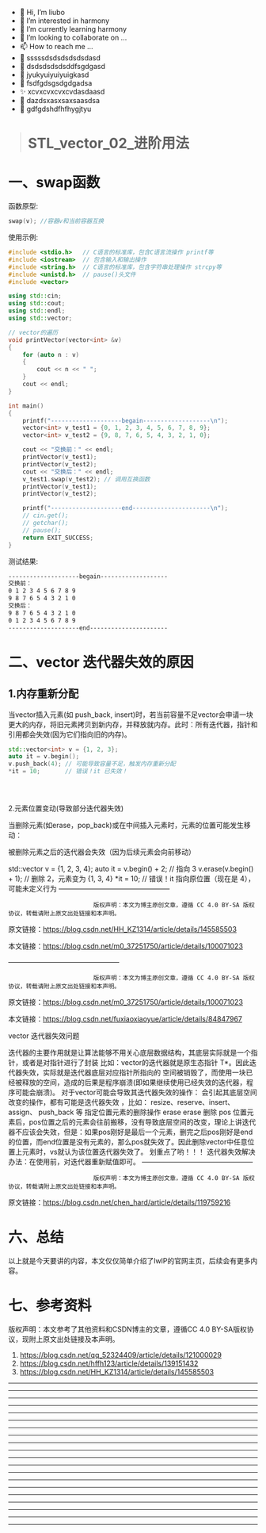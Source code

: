 * 👋 Hi, I’m liubo
* 👀 I’m interested in harmony
* 🌱 I’m currently learning harmony
* 💞️ I’m looking to collaborate on ...
* 📫 How to reach me ...
* 📇 sssssdsdsdsdsdsdasd
* 🎃 dsdsdsdsdsddfsgdgasd
* 🍺 jyukyuiyuiyuigkasd
* 🍥 fsdfgdsgsdgdgadsa
* ✨ xcvxcvxcvxcvdasdaasd
* 🍰 dazdsxasxsaxsaasdsa
* 🚨 gdfgdshdfhfhygjtyu


> # STL_vector_02_进阶用法





# 一、swap函数

函数原型:

```C++
swap(v); //容器v和当前容器互换
```

使用示例:

```c++
#include <stdio.h>   // C语言的标准库，包含C语言流操作 printf等
#include <iostream>  // 包含输入和输出操作
#include <string.h>  // C语言的标准库，包含字符串处理操作 strcpy等
#include <unistd.h>  // pause()头文件
#include <vector>

using std::cin;
using std::cout;
using std::endl;
using std::vector;

// vector的遍历
void printVector(vector<int> &v)
{
    for (auto n : v)
    {
        cout << n << " ";
    }
    cout << endl;
}

int main()
{
    printf("--------------------begain-------------------\n");
    vector<int> v_test1 = {0, 1, 2, 3, 4, 5, 6, 7, 8, 9};
    vector<int> v_test2 = {9, 8, 7, 6, 5, 4, 3, 2, 1, 0};

    cout << "交换前：" << endl;
    printVector(v_test1);
    printVector(v_test2);
    cout << "交换后：" << endl;
    v_test1.swap(v_test2); // 调用互换函数
    printVector(v_test1);
    printVector(v_test2);

    printf("--------------------end----------------------\n");
    // cin.get();
    // getchar();
    // pause();
    return EXIT_SUCCESS;
}
```

测试结果:

```tex
--------------------begain-------------------
交换前：
0 1 2 3 4 5 6 7 8 9 
9 8 7 6 5 4 3 2 1 0 
交换后：
9 8 7 6 5 4 3 2 1 0 
0 1 2 3 4 5 6 7 8 9 
--------------------end----------------------
```



































# 二、vector 迭代器失效的原因

## 1.内存重新分配

当vector插入元素(如 push_back, insert)时，若当前容量不足vector会申请一块更大的内存，将旧元素拷贝到新内存，并释放就内存。此时：所有迭代器，指针和引用都会失效(因为它们指向旧的内存)。

```c++
std::vector<int> v = {1, 2, 3};
auto it = v.begin();
v.push_back(4); // 可能导致容量不足，触发内存重新分配
*it = 10;       // 错误！it 已失效！





```















2.元素位置变动(导致部分迭代器失效)

当删除元素(如erase，pop_back)或在中间插入元素时，元素的位置可能发生移动：

被删除元素之后的迭代器会失效（因为后续元素会向前移动）

std::vector<int> v = {1, 2, 3, 4};
auto it = v.begin() + 2; // 指向 3
v.erase(v.begin() + 1);  // 删除 2，元素变为 {1, 3, 4}
*it = 10;                // 错误！it 指向原位置（现在是 4），可能未定义行为
————————————————

                            版权声明：本文为博主原创文章，遵循 CC 4.0 BY-SA 版权协议，转载请附上原文出处链接和本声明。

原文链接：https://blog.csdn.net/HH_KZ1314/article/details/145585503























本文链接：https://blog.csdn.net/m0_37251750/article/details/100071023

————————————————

                            版权声明：本文为博主原创文章，遵循 CC 4.0 BY-SA 版权协议，转载请附上原文出处链接和本声明。

原文链接：https://blog.csdn.net/m0_37251750/article/details/100071023















本文链接：https://blog.csdn.net/fuxiaoxiaoyue/article/details/84847967



















 vector 迭代器失效问题

迭代器的主要作用就是让算法能够不用关心底层数据结构，其底层实际就是一个指针，或者是对指针进行了封装
比如：vector的迭代器就是原生态指针 T*。因此迭代器失效，实际就是迭代器底层对应指针所指向的 空间被销毁了，而使用一块已经被释放的空间，造成的后果是程序崩溃(即如果继续使用已经失效的迭代器，程序可能会崩溃)。
对于vector可能会导致其迭代器失效的操作：
会引起其底层空间改变的操作，都有可能是迭代器失效 ，比如： resize、reserve、insert、assign、 push_back 等
指定位置元素的删除操作  erase 
 erase 删除 pos 位置元素后，pos位置之后的元素会往前搬移，没有导致底层空间的改变，理论上讲迭代器不应该会失效，但是：如果pos刚好是最后一个元素，删完之后pos刚好是end的位置，而end位置是没有元素的，那么pos就失效了。因此删除vector中任意位置上元素时，vs就认为该位置迭代器失效了。
划重点了哟！！！ 迭代器失效解决办法：在使用前，对迭代器重新赋值即可。
————————————————

                            版权声明：本文为博主原创文章，遵循 CC 4.0 BY-SA 版权协议，转载请附上原文出处链接和本声明。

原文链接：https://blog.csdn.net/chen_hard/article/details/119759216































# 六、总结

以上就是今天要讲的内容，本文仅仅简单介绍了lwIP的官网主页，后续会有更多内容。



# 七、参考资料

版权声明：本文参考了其他资料和CSDN博主的文章，遵循CC 4.0 BY-SA版权协议，现附上原文出处链接及本声明。

1. https://blog.csdn.net/qq_52324409/article/details/121000029
2. https://blog.csdn.net/hffh123/article/details/139151432
3. https://blog.csdn.net/HH_KZ1314/article/details/145585503











---
---
---
---
---
---
---
---
---
---
---
---
---
---
---
---
---
---
---
---
